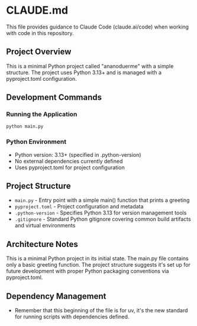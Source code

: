 # CLAUDE.md

This file provides guidance to Claude Code (claude.ai/code) when working with code in this repository.

## Project Overview

This is a minimal Python project called "ananoduerme" with a simple structure. The project uses Python 3.13+ and is managed with a pyproject.toml configuration.

## Development Commands

### Running the Application
```bash
python main.py
```

### Python Environment
- Python version: 3.13+ (specified in .python-version)
- No external dependencies currently defined
- Uses pyproject.toml for project configuration

## Project Structure

- `main.py` - Entry point with a simple main() function that prints a greeting
- `pyproject.toml` - Project configuration and metadata
- `.python-version` - Specifies Python 3.13 for version management tools
- `.gitignore` - Standard Python gitignore covering common build artifacts and virtual environments

## Architecture Notes

This is a minimal Python project in its initial state. The main.py file contains only a basic greeting function. The project structure suggests it's set up for future development with proper Python packaging conventions via pyproject.toml.

## Dependency Management
- Remember that this beginning of the file is for uv, it's the new standard for running scripts with dependencies defined.